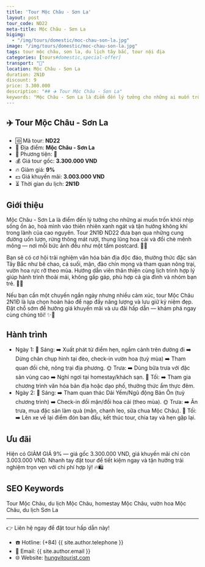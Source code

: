 ```yaml
---
title: 'Tour Mộc Châu - Sơn La'
layout: post
tour_code: ND22
meta-title: Mộc Châu - Sơn La
bigimg:
  - "/img/tours/domestic/moc-chau-son-la.jpg"
image: "/img/tours/domestic/moc-chau-son-la.jpg"
tags: tour mộc châu, sơn la, du lịch tây bắc, tour nội địa
categories: [tours#domestic,special-offer]
transport: "🚌"
location: Mộc Châu - Sơn La
duration: 2N1Đ
discount: 9
price: 3.300.000
description: "## ✈️ Tour Mộc Châu - Sơn La"
keywords: "Mộc Châu - Sơn La là điểm đến lý tưởng cho những ai muốn trốn khỏi nhịp sống ồn ào, hoà mình vào thiên nhiên xanh ngát và tận hưởng không khí trong lành của cao nguyên. Tour 2N1Đ ND22 đưa bạn qua những cung đường uốn lượn, rừng thông mát rượi, thung lũng hoa cải và đồi chè mênh mông — nơi mỗi bức ảnh đều như một tấm postcard. 🌿📸"
---
```


## ✈️ Tour Mộc Châu - Sơn La 

- 🆔 Mã tour: **ND22**
- 📍 Địa điểm: **Mộc Châu - Sơn La**
- 🚗 Phương tiện: **🚌**
- 💰 Giá tour gốc: **3.300.000 VND**
- 🔥 Giảm giá: **9%**
- 💵 Giá khuyến mãi: **3.003.000 VND**
- ⏳ Thời gian du lịch: **2N1Đ**

## Giới thiệu
Mộc Châu - Sơn La là điểm đến lý tưởng cho những ai muốn trốn khỏi nhịp sống ồn ào, hoà mình vào thiên nhiên xanh ngát và tận hưởng không khí trong lành của cao nguyên. Tour 2N1Đ ND22 đưa bạn qua những cung đường uốn lượn, rừng thông mát rượi, thung lũng hoa cải và đồi chè mênh mông — nơi mỗi bức ảnh đều như một tấm postcard. 🌿📸

Bạn sẽ có cơ hội trải nghiệm văn hóa bản địa độc đáo, thưởng thức đặc sản Tây Bắc như bê chao, cá suối, mận, đào chín mọng và tham quan nông trại, vườn hoa rực rỡ theo mùa. Hướng dẫn viên thân thiện cùng lịch trình hợp lý giúp hành trình thoải mái, không gấp gáp, phù hợp cả gia đình và nhóm bạn trẻ. 🥘🎒

Nếu bạn cần một chuyến ngắn ngày nhưng nhiều cảm xúc, tour Mộc Châu 2N1Đ là lựa chọn hoàn hảo để nạp đầy năng lượng và lưu giữ kỷ niệm đẹp. Đặt chỗ sớm để hưởng giá khuyến mãi và ưu đãi hấp dẫn — khám phá ngay cùng chúng tôi! ✨🚌

## Hành trình
- Ngày 1:
  🌅 Sáng: ➡️ Xuất phát từ điểm hẹn, ngắm cảnh trên đường đi ➡️ Dừng chân chụp hình tại đèo, check-in vườn hoa (tuỳ mùa) ➡️ Tham quan đồi chè, nông trại địa phương.
  🌞 Trưa: ➡️ Dùng bữa trưa với đặc sản vùng cao ➡️ Nghỉ ngơi tại homestay/khách sạn.
  🌙 Tối: ➡️ Tham gia chương trình văn hóa bản địa hoặc dạo phố, thưởng thức ẩm thực đêm.
- Ngày 2:
  🌅 Sáng: ➡️ Tham quan thác Dải Yếm/Ngũ động Bản Ôn (tuỳ chương trình) ➡️ Check-in đồi mận/đồi hoa cải (theo mùa).
  🌞 Trưa: ➡️ Ăn trưa, mua đặc sản làm quà (mận, chanh leo, sữa chua Mộc Châu).
  🌙 Tối: ➡️ Lên xe về lại điểm đón ban đầu, kết thúc tour, chia tay và hẹn gặp lại.

## Ưu đãi
Hiện có GIẢM GIÁ 9% — giá gốc 3.300.000 VND, giá khuyến mãi chỉ còn 3.003.000 VND. Nhanh tay đặt tour để tiết kiệm ngay và tận hưởng trải nghiệm trọn vẹn với chi phí hợp lý! 🔥🛍️

## SEO Keywords
Tour Mộc Châu, du lịch Mộc Châu, homestay Mộc Châu, vườn hoa Mộc Châu, du lịch Sơn La

---

👉 Liên hệ ngay để đặt tour hấp dẫn này!

- ☎️ Hotline: (+84) {{ site.author.telephone }}
- 📧 Email: {{ site.author.email }}
- 🌐 Website: [hungvitourist.com](https://hungvitourist.com)

